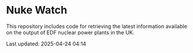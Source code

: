 # Nuke Watch

This repository includes code for retrieving the latest information available on the output of EDF nuclear power plants in the UK.

Last updated: 2025-04-24 04:14